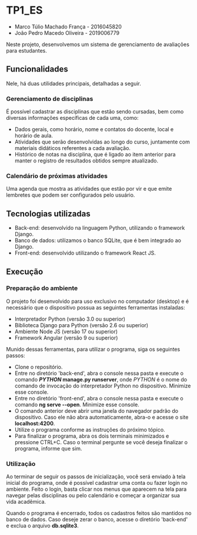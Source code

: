 # TP1_ES

* Marco Túlio Machado França - 2016045820
* João Pedro Macedo Oliveira - 2019006779

Neste projeto, desenvolvemos um sistema de gerenciamento de avaliações para estudantes. 

## Funcionalidades

Nele, há duas utilidades principais, detalhadas a seguir.

### Gerenciamento de disciplinas

É possível cadastrar as disciplinas que estão sendo cursadas, bem como diversas informações específicas de cada uma, como:

* Dados gerais, como horário, nome e contatos do docente, local e horário de aula.
* Atividades que serão desenvolvidas ao longo do curso, juntamente com materiais didáticos referentes a cada avaliação.
* Histórico de notas na disciplina, que é ligado ao item anterior para manter o registro de resultados obtidos sempre atualizado.

### Calendário de próximas atividades

Uma agenda que mostra as atividades que estão por vir e que emite lembretes que podem ser configurados pelo usuário.

## Tecnologias utilizadas

* Back-end: desenvolvido na linguagem Python, utilizando o framework Django.
* Banco de dados: utilizamos o banco SQLite, que é bem integrado ao Django.
* Front-end: desenvolvido utilizando o framework React JS.

## Execução

### Preparação do ambiente

O projeto foi desenvolvido para uso exclusivo no computador (desktop) e é necessário que o dispositivo possua as seguintes ferramentas instaladas:
* Interpretador Python (versão 3.0 ou superior)
* Biblioteca Django para Python (versão 2.6 ou superior)
* Ambiente Node JS (versão 17 ou superior)
* Framework Angular (versão 9 ou superior)

Munido dessas ferramentas, para utilizar o programa, siga os seguintes passos:
* Clone o repositório.
* Entre no diretório 'back-end', abra o console nessa pasta e execute o comando **_PYTHON_ manage.py runserver**, onde _PYTHON_ é o nome do comando de invocação do interpretador Python no dispositivo. Minimize esse console.
* Entre no diretório 'front-end', abra o console nessa pasta e execute o comando **ng serve --open**. Minimize esse console.
* O comando anterior deve abrir uma janela do navegador padrão do dispositivo. Caso ele não abra automaticamente, abra-o e acesse o site **localhost:4200**. 
* Utilize o programa conforme as instruções do próximo tópico.
* Para finalizar o programa, abra os dois terminais minimizados e pressione CTRL+C. Caso o terminal pergunte se você deseja finalizar o programa, informe que sim.

### Utilização

Ao terminar de seguir os passos de inicialização, você será enviado à tela inicial do programa, onde é possível cadastrar uma conta ou fazer login no ambiente. Feito o login, basta clicar nos menus que aparecem na tela para navegar pelas disciplinas ou pelo calendário e começar a organizar sua vida acadêmica.

Quando o programa é encerrado, todos os cadastros feitos são mantidos no banco de dados. Caso deseje zerar o banco, acesse o diretório 'back-end' e exclua o arquivo **db.sqlite3**.
